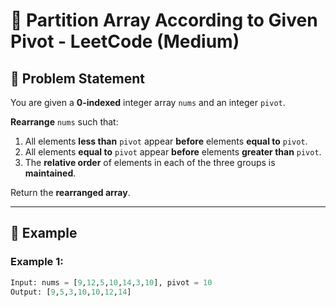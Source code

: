 # 🔵 Partition Array According to Given Pivot - LeetCode (Medium)  

## 📌 Problem Statement  

You are given a **0-indexed** integer array `nums` and an integer `pivot`.  

**Rearrange** `nums` such that:  
1. All elements **less than** `pivot` appear **before** elements **equal to** `pivot`.  
2. All elements **equal to** `pivot` appear **before** elements **greater than** `pivot`.  
3. The **relative order** of elements in each of the three groups is **maintained**.  

Return the **rearranged array**.  

---

## 🔹 Example  

### **Example 1:**  
```python
Input: nums = [9,12,5,10,14,3,10], pivot = 10  
Output: [9,5,3,10,10,12,14]  
